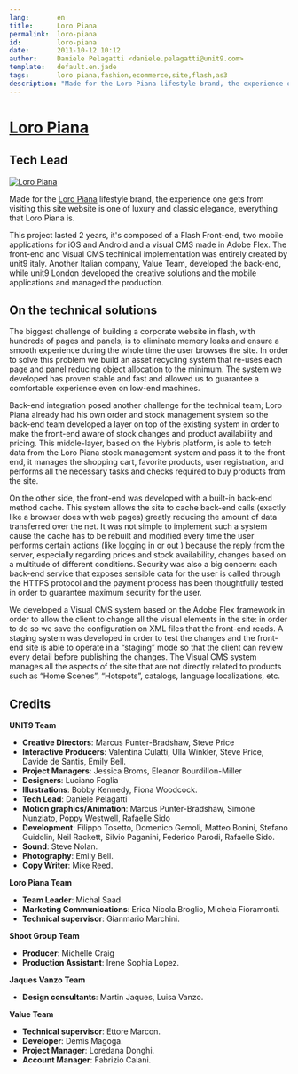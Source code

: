 ```yaml
---
lang:       en
title:      Loro Piana
permalink:  loro-piana
id:         loro-piana
date:       2011-10-12 10:12
author:     Daniele Pelagatti <daniele.pelagatti@unit9.com>
template:   default.en.jade
tags:       loro piana,fashion,ecommerce,site,flash,as3
description: "Made for the Loro Piana lifestyle brand, the experience one gets from visiting this site website is one of luxury and classic elegance, everything that Loro Piana is."
---
```


# [Loro Piana](http://www.loropiana.com) #
## Tech Lead ##

[![](#{base}img/loropiana_en.jpg "Loro Piana")](http://www.loropiana.com)

Made for the [Loro Piana](http://www.loropiana.com) lifestyle brand, the
experience one gets from visiting this site website is one of luxury and
classic elegance, everything that Loro Piana is.

This project lasted 2 years, it's composed of a Flash Front-end, two mobile
applications for iOS and Android and a visual CMS made in Adobe Flex. The
front-end and Visual CMS techinical implementation was entirely created by
unit9 italy. Another Italian company, Value Team, developed the back-end,
while unit9 London developed the creative solutions and the mobile
applications and managed the production.

## On the technical solutions

The biggest challenge of building a corporate website in flash, with hundreds
of pages and panels, is to eliminate memory leaks and ensure a smooth
experience during the whole time the user browses the site. In order to solve
this problem we build an asset recycling system that re-uses each page and
panel reducing object allocation to the minimum. The system we developed has
proven stable and fast and allowed us to guarantee a comfortable experience
even on low-end machines.

Back-end integration posed another challenge for the technical team; Loro
Piana already had his own order and stock management system so the back-end
team developed a layer on top of the existing system in order to make the
front-end aware of stock changes and product availability and pricing. This
middle-layer, based on the Hybris platform, is able to fetch data from the
Loro Piana stock management system and pass it to the front-end, it manages
the shopping cart, favorite products, user registration, and performs all the
necessary tasks and checks required to buy products from the site.

On the other side, the front-end was developed with a built-in back-end method
cache. This system allows the site to cache back-end calls (exactly like a
browser does with web pages) greatly reducing the amount of data transferred
over the net. It was not simple to implement such a system cause the cache has
to be rebuilt and modified every time the user performs certain actions (like
logging in or out ) because the reply from the server, especially regarding
prices and stock availability, changes based on a multitude of different
conditions. Security was also a big concern: each back-end service that
exposes sensible data for the user is called through the HTTPS protocol and
the payment process has been thoughtfully tested in order to guarantee maximum
security for the user.

We developed a Visual CMS system based on the Adobe Flex framework in order to
allow the client to change all the visual elements in the site: in order to do
so we save the configuration on XML files that the front-end reads. A staging
system was developed in order to test the changes and the front-end site is
able to operate in a “staging” mode so that the client can review every detail
before publishing the changes. The Visual CMS system manages all the aspects
of the site that are not directly related to products such as “Home Scenes”,
“Hotspots”, catalogs, language localizations, etc.

## Credits

**UNIT9 Team**

 * **Creative Directors**: Marcus Punter-Bradshaw, Steve Price 
 * **Interactive Producers**: Valentina Culatti, Ulla Winkler, Steve Price, Davide de Santis, Emily Bell. 
 * **Project Managers**: Jessica Broms, Eleanor Bourdillon-Miller 
 * **Designers**: Luciano Foglia 
 * **Illustrations**: Bobby Kennedy, Fiona Woodcock. 
 * **Tech Lead**: Daniele Pelagatti 
 * **Motion graphics/Animation**: Marcus Punter-Bradshaw, Simone Nunziato, Poppy Westwell, Rafaelle Sido 
 * **Development**: Filippo Tosetto, Domenico Gemoli, Matteo Bonini, Stefano Guidolin, Neil Rackett, Silvio Paganini, Federico Parodi, Rafaelle Sido. 
 * **Sound**: Steve Nolan. 
 * **Photography**: Emily Bell. 
 * **Copy Writer**: Mike Reed. 

**Loro Piana Team**

 * **Team Leader**: Michal Saad. 
 * **Marketing Communications**: Erica Nicola Broglio, Michela Fioramonti. 
 * **Technical supervisor**: Gianmario Marchini. 

**Shoot Group Team**

 * **Producer**: Michelle Craig 
 * **Production Assistant**: Irene Sophia Lopez. 

**Jaques Vanzo Team**

 * **Design consultants**: Martin Jaques, Luisa Vanzo. 

**Value Team**

 * **Technical supervisor**: Ettore Marcon. 
 * **Developer**: Demis Magoga. 
 * **Project Manager**: Loredana Donghi. 
 * **Account Manager**: Fabrizio Caiani.

